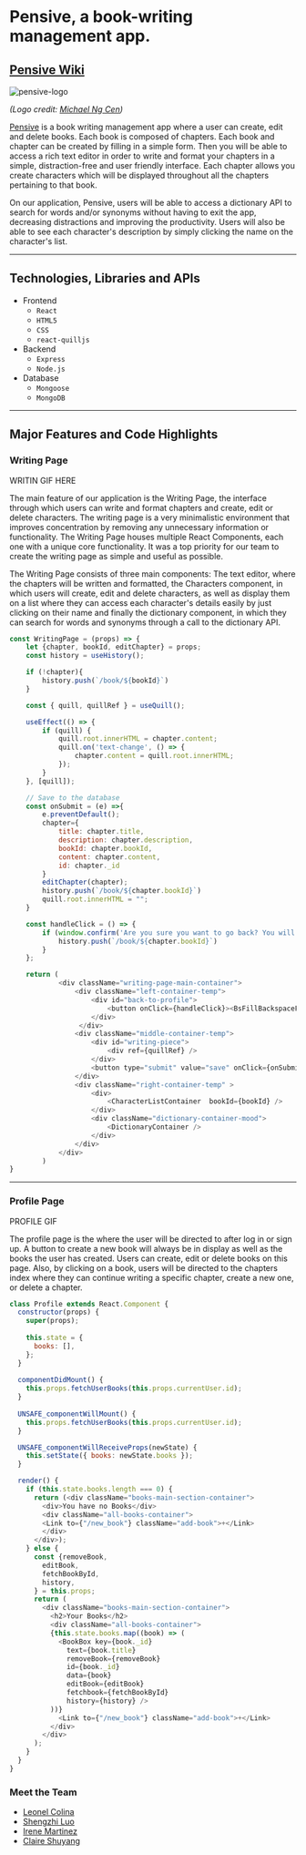# Pensive, a book-writing management app.

## [Pensive Wiki](https://github.com/LeonelColinaTang/pensive/wiki)


![pensive-logo](https://user-images.githubusercontent.com/102888592/187081087-beac8769-a3da-4117-8c41-05d2e6d65e7f.png)

*(Logo credit: [Michael Ng Cen](https://github.com/MichaelNgCen))*


[Pensive]([https://github.com/imartinez921/pensive](https://mern-pensive.herokuapp.com/#/)) is a book writing management app where a user can create, edit and delete books. Each book is composed of chapters. Each book and chapter can be created by filling in a simple form. Then you will be able to access a rich text editor in order to write and format your chapters in a simple, distraction-free and user friendly interface. Each chapter allows you create characters which will be displayed throughout all the chapters pertaining to that book. 

On our application, Pensive, users will be able to access a dictionary API to search for words and/or synonyms without having to exit the app, decreasing distractions and improving the productivity. Users will also be able to see each character's description by simply clicking the name on the character's list.

***

## Technologies, Libraries and APIs

- Frontend
    - `React`
    - `HTML5`
    - `CSS`
    - `react-quilljs`
- Backend
    - `Express`
    - `Node.js`
- Database
    - `Mongoose`
    - `MongoDB`

***

## Major Features and Code Highlights

### Writing Page

WRITIN GIF HERE

The main feature of our application is the Writing Page, the interface through which users can write and format chapters and create, edit or delete characters. The writing page is a very minimalistic environment that improves concentration by removing any unnecessary information or functionality. The Writing Page houses multiple React Components, each one with a unique core functionality. It was a top priority for our team to create the writing page as simple and useful as possible.

The Writing Page consists of three main components: The text editor, where the chapters will be written and formatted, the Characters component, in which users will create, edit and delete characters, as well as display them on a list where they can access each character's details easily by just clicking on their name and finally the dictionary component, in which they can search for words and synonyms through a call to the dictionary API. 

```.js
const WritingPage = (props) => {
    let {chapter, bookId, editChapter} = props;
    const history = useHistory();

    if (!chapter){
        history.push(`/book/${bookId}`)
    }

    const { quill, quillRef } = useQuill();

    useEffect(() => {
        if (quill) {
            quill.root.innerHTML = chapter.content;
            quill.on('text-change', () => {
                chapter.content = quill.root.innerHTML;
            });
        }
    }, [quill]);

    // Save to the database
    const onSubmit = (e) =>{
        e.preventDefault();
        chapter={
            title: chapter.title,
            description: chapter.description,
            bookId: chapter.bookId,
            content: chapter.content,
            id: chapter._id
        }
        editChapter(chapter);
        history.push(`/book/${chapter.bookId}`)
        quill.root.innerHTML = "";
    }

    const handleClick = () => {
        if (window.confirm('Are you sure you want to go back? You will lose any unsaved changes')){
            history.push(`/book/${chapter.bookId}`)
        }
    };

    return (
            <div className="writing-page-main-container">
                <div className="left-container-temp">
                    <div id="back-to-profile">
                        <button onClick={handleClick}><BsFillBackspaceFill /></button>
                    </div>
                 </div>
                <div className="middle-container-temp">
                    <div id="writing-piece">
                        <div ref={quillRef} />
                    </div>
                    <button type="submit" value="save" onClick={onSubmit} className="save-book-writing">Save</button>
                </div>
                <div className="right-container-temp" >
                    <div>
                        <CharacterListContainer  bookId={bookId} /> 
                    </div>
                    <div className="dictionary-container-mood">
                        <DictionaryContainer />
                    </div>
                </div>
            </div>
        )
}
```
***

### Profile Page

PROFILE GIF

The profile page is the where the user will be directed to after log in or sign up. A button to create a new book will always be in display as well as the books the user has created. Users can create, edit or delete books on this page. Also, by clicking on a book, users will be directed to the chapters index where they can continue writing a specific chapter, create a new one, or delete a chapter. 

```.js
class Profile extends React.Component {
  constructor(props) {
    super(props);
    
    this.state = {
      books: [],
    };
  }
  
  componentDidMount() {
    this.props.fetchUserBooks(this.props.currentUser.id);
  }
  
  UNSAFE_componentWillMount() {
    this.props.fetchUserBooks(this.props.currentUser.id);
  }

  UNSAFE_componentWillReceiveProps(newState) {
    this.setState({ books: newState.books });
  }

  render() {
    if (this.state.books.length === 0) {
      return (<div className="books-main-section-container">
        <div>You have no Books</div>
        <div className="all-books-container">
        <Link to={"/new_book"} className="add-book">+</Link>
        </div>
      </div>);
    } else {
      const {removeBook,
        editBook,
        fetchBookById,
        history,
      } = this.props;
      return (
        <div className="books-main-section-container">
          <h2>Your Books</h2>
          <div className="all-books-container">
          {this.state.books.map((book) => (
            <BookBox key={book._id}
              text={book.title}
              removeBook={removeBook}
              id={book._id}
              data={book}
              editBook={editBook}
              fetchbook={fetchBookById}
              history={history} />
          ))}
            <Link to={"/new_book"} className="add-book">+</Link>
          </div>
        </div>
      );
    }
  }
}
```

### Meet the Team

* <a href="https://www.linkedin.com/in/leonel-colina/" target="_blank">Leonel Colina</a>
* <a href="https://www.linkedin.com/in/shengzhi-luo/" target="_blank">Shengzhi Luo</a>
* <a href="https://www.linkedin.com/in/irenemartinez921/" target="_blank">Irene Martinez</a>
* <a href="https://www.linkedin.com/in/shuyang-ning/" target="_blank">Claire Shuyang</a>
